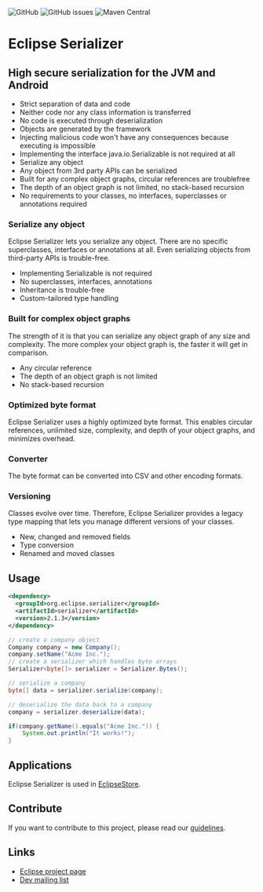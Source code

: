 ![GitHub](https://img.shields.io/github/license/eclipse-serializer/serializer?style=for-the-badge)
![GitHub issues](https://img.shields.io/github/issues/eclipse-serializer/serializer?style=for-the-badge)
![Maven Central](https://img.shields.io/maven-central/v/org.eclipse.serializer/serializer?style=for-the-badge)


# Eclipse Serializer
## High secure serialization for the JVM and Android

- Strict separation of data and code
- Neither code nor any class information is transferred
- No code is executed through deserialization
- Objects are generated by the framework
- Injecting malicious code won't have any consequences because executing is impossible
- Implementing the interface java.io.Serializable is not required at all
- Serialize any object
- Any object from 3rd party APIs can be serialized
- Built for any complex object graphs, circular references are troublefree
- The depth of an object graph is not limited, no stack-based recursion
- No requirements to your classes, no interfaces, superclasses or annotations required

### Serialize any object
Eclipse Serializer lets you serialize any object. There are no specific superclasses, interfaces or annotations at all. Even serializing objects from third-party APIs is trouble-free.
- Implementing Serializable is not required
- No superclasses, interfaces, annotations
- Inheritance is trouble-free
- Custom-tailored type handling

### Built for complex object graphs
The strength of it is that you can serialize any object graph of any size and complexity. The more complex your object graph is, the faster it will get in comparison.
- Any circular reference
- The depth of an object graph is not limited
- No stack-based recursion

### Optimized byte format
Eclipse Serializer uses a highly optimized byte format. This enables circular references, unlimited size, complexity, and depth of your object graphs, and minimizes overhead.

### Converter
The byte format can be converted into CSV and other encoding formats.

### Versioning
Classes evolve over time. Therefore, Eclipse Serializer provides a legacy type mapping that lets you manage different versions of your classes.
- New, changed and removed fields
- Type conversion
- Renamed and moved classes

## Usage

```xml
<dependency>
  <groupId>org.eclipse.serializer</groupId>
  <artifactId>serializer</artifactId>
  <version>2.1.3</version>
</dependency>
```

```java
// create a company object
Company company = new Company();
company.setName("Acme Inc.");
// create a serializer which handles byte arrays
Serializer<byte[]> serializer = Serializer.Bytes();

// serialize a company
byte[] data = serializer.serialize(company);

// deserialize the data back to a company
company = serializer.deserialize(data);

if(company.getName().equals("Acme Inc.")) {
    System.out.println("It works!");
}
```

## Applications

Eclipse Serializer is used in [EclipseStore](https://github.com/eclipse-store/store).

## Contribute

If you want to contribute to this project, please read our [guidelines](CONTRIBUTING.md).

## Links

- [Eclipse project page](https://projects.eclipse.org/projects/technology.serializer)
- [Dev mailing list](https://accounts.eclipse.org/mailing-list/serializer-dev)
